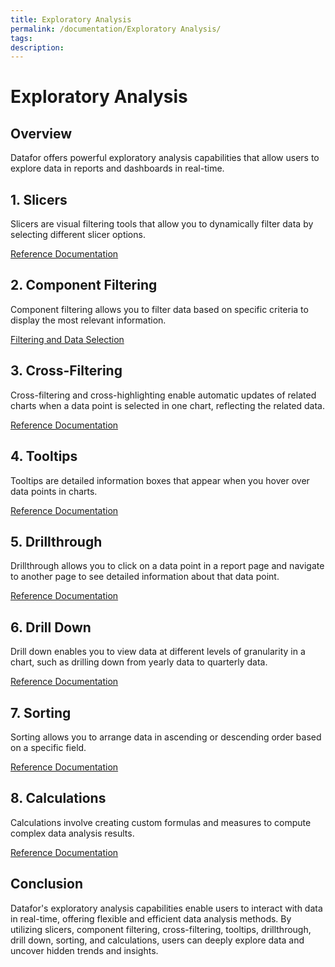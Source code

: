 ```yaml
---
title: Exploratory Analysis 
permalink: /documentation/Exploratory Analysis/
tags:
description: 
---
```

# Exploratory Analysis

## Overview

Datafor offers powerful exploratory analysis capabilities that allow users to explore data in reports and dashboards in real-time.

## 1. Slicers

Slicers are visual filtering tools that allow you to dynamically filter data by selecting different slicer options.

[Reference Documentation](./10_筛选器.md)

## 2. Component Filtering

Component filtering allows you to filter data based on specific criteria to display the most relevant information.

[Filtering and Data Selection](./20_组件级筛选.md)

## 3. Cross-Filtering

Cross-filtering and cross-highlighting enable automatic updates of related charts when a data point is selected in one chart, reflecting the related data.

[Reference Documentation](./30_交叉筛选.md)

## 4. Tooltips

Tooltips are detailed information boxes that appear when you hover over data points in charts.

[Reference Documentation](./40_图表组件的工具提示.md)

## 5. Drillthrough

Drillthrough allows you to click on a data point in a report page and navigate to another page to see detailed information about that data point.

[Reference Documentation](./60_钻取.md)

## 6. Drill Down

Drill down enables you to view data at different levels of granularity in a chart, such as drilling down from yearly data to quarterly data.

[Reference Documentation](./50_数据下钻.md)

## 7. Sorting

Sorting allows you to arrange data in ascending or descending order based on a specific field.

[Reference Documentation](./70_排序.md)

## 8. Calculations

Calculations involve creating custom formulas and measures to compute complex data analysis results.

[Reference Documentation](./80_计算度量.md)

## Conclusion

Datafor's exploratory analysis capabilities enable users to interact with data in real-time, offering flexible and efficient data analysis methods. By utilizing slicers, component filtering, cross-filtering, tooltips, drillthrough, drill down, sorting, and calculations, users can deeply explore data and uncover hidden trends and insights.